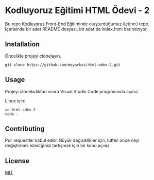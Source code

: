 # Kodluyoruz Eğitimi HTML Ödevi - 2

Bu repo [Kodluyoruz](https://www.kodluyoruz.org/) Front-End Eğitiminde oluşturduğumuz üçüncü repo. İçerisinde bir adet README dosyası, bir adet de index.html barındırıyor.

## Installation

Öncelikle projeyi clonelayın.

```
git clone https://github.com/meyarbas/html-odev-2.git
```

## Usage

Projeyi cloneladıktan sonra Visual Studio Code programında açınız.

Linux için:
```
cd html-odev-2
code .
```

## Contributing

Pull requestler kabul edilir. Büyük değişiklikler için, lütfen önce neyi değiştirmek istediğinizi tartışmak için bir konu açınız.

## License

[MIT](https://choosealicense.com/licenses/mit/)